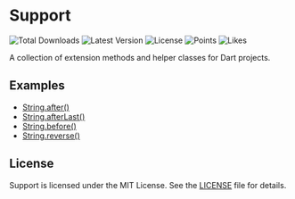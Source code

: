 # Support

![Total Downloads](https://img.shields.io/pub/dm/support)
![Latest Version](https://img.shields.io/pub/v/support)
![License](https://img.shields.io/github/license/filipprober/support)
![Points](https://img.shields.io/pub/points/support)
![Likes](https://img.shields.io/pub/likes/support)

A collection of extension methods and helper classes for Dart projects.

## Examples

- [String.after()](examples/string/after.dart)
- [String.afterLast()](examples/string/after_last.dart)
- [String.before()](examples/string/before.dart)
- [String.reverse()](examples/string/reverse.dart)

## License

Support is licensed under the MIT License. See the [LICENSE](LICENSE) file for details.
